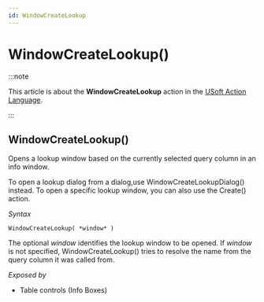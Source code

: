 ```yaml
---
id: WindowCreateLookup
---
```


# WindowCreateLookup()




:::note

This article is about the **WindowCreateLookup** action in the [USoft Action Language](/docs/Task_flow/Action_Language_reference/USoft_Action_Language.md).

:::

## **WindowCreateLookup()**

Opens a lookup window based on the currently selected query column in an info window.

To open a lookup dialog from a dialog,use WindowCreateLookupDialog() instead. To open a specific lookup window, you can also use the Create() action.

*Syntax*

```
WindowCreateLookup( *window* )
```

The optional *window* identifies the lookup window to be opened. If *window* is not specified, WindowCreateLookup() tries to resolve the name from the query column it was called from.

*Exposed by*

- Table controls (Info Boxes)